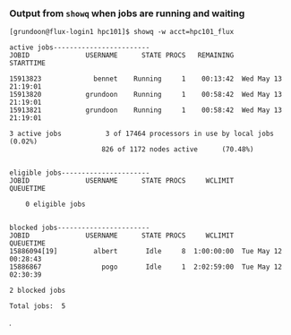 ### Output from `showq` when jobs are running and waiting

	[grundoon@flux-login1 hpc101]$ showq -w acct=hpc101_flux
	
	active jobs------------------------
	JOBID              USERNAME      STATE PROCS   REMAINING            STARTTIME
	
	15913823             bennet    Running     1    00:13:42  Wed May 13 21:19:01
	15913820           grundoon    Running     1    00:58:42  Wed May 13 21:19:01
	15913821           grundoon    Running     1    00:58:42  Wed May 13 21:19:01
	
	3 active jobs           3 of 17464 processors in use by local jobs (0.02%)
	                       826 of 1172 nodes active      (70.48%)


	eligible jobs----------------------
	JOBID              USERNAME      STATE PROCS     WCLIMIT            QUEUETIME	

		0 eligible jobs   

	
	blocked jobs-----------------------
	JOBID              USERNAME      STATE PROCS     WCLIMIT            QUEUETIME
	15886094[19]         albert       Idle     8  1:00:00:00  Tue May 12 00:28:43
	15886867               pogo       Idle     1  2:02:59:00  Tue May 12 02:30:39

	2 blocked jobs   
	
	Total jobs:  5

_._    